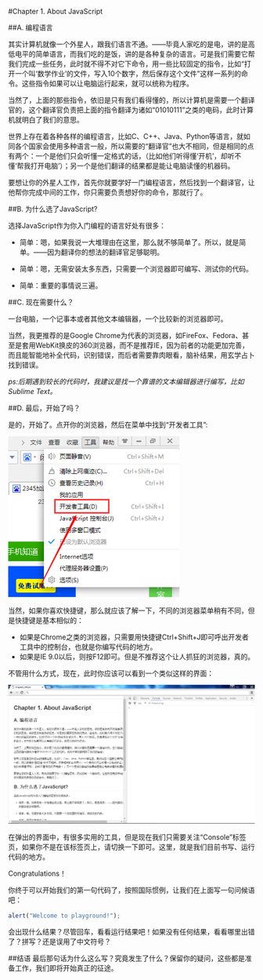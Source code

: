 #Chapter 1. About JavaScript

##A. 编程语言 

其实计算机就像一个外星人，跟我们语言不通。——毕竟人家吃的是电，讲的是高低电平的简单语言，而我们吃的是饭，讲的是各种复杂的语言。可是我们需要它帮我们完成一些任务，此时就不得不对它下命令，用一些比较固定的指令，比如“打开一个叫‘数学作业’的文件，写入10个数字，然后保存这个文件”这样一系列的命令。这些指令如果可以让电脑运行起来，就可以统称为程序。

当然了，上面的那些指令，依旧是只有我们看得懂的，所以计算机是需要一个翻译官的，这个翻译官负责把上面的指令翻译为诸如“01010111”之类的电码，此时计算机就明白了我们的意思。

世界上存在着各种各样的编程语言，比如C、C++、Java、Python等语言，就如同各个国家会使用多种语言一般，所以需要的“翻译官”也大不相同，但是相同的点有两个：一个是他们只会听懂一定格式的话，（比如他们听得懂‘开机’，却听不懂‘帮我打开电脑’）；另一个是他们翻译的结果都是能让电脑读懂的机器码。

要想让你的外星人工作，首先你就要学好一门编程语言，然后找到一个翻译官，让他帮你完成中间的工作，你只需要负责想好你的命令，那就行了。

##B. 为什么选了JavaScript?

选择JavaScript作为你入门编程的语言好处有很多：

 - 简单：嗯，如果我说一大堆理由在这里，那么就不够简单了。所以，就是简单。——因为翻译你的想法的翻译官足够聪明。

 - 简单：嗯，无需安装太多东西，只需要一个浏览器即可编写、测试你的代码。

 - 简单：重要的事情说三遍。

##C. 现在需要什么？

一台电脑，一个记事本或者其他文本编辑器，一个比较新的浏览器即可。

当然，我更推荐的是Google Chrome为代表的浏览器，如FireFox、Fedora、甚至是套用WebKit换皮的360浏览器，而不是推荐IE，因为前者的功能更加完善，而且能智能地补全代码，识别错误，而后者需要靠肉眼看，脑补结果，用玄学占卜找到错误。

*ps:后期遇到较长的代码时，我建议是找一个靠谱的文本编辑器进行编写，比如Sublime Text。*

##D. 最后，开始了吗？

是的，开始了。点开你的浏览器，然后在菜单中找到“开发者工具”:

![360浏览器的开发者工具](srcImg/open_360_dev.jpg)


当然，如果你喜欢快捷键，那么就应该了解一下，不同的浏览器菜单稍有不同，但是快捷键是基本相似的：

 - 如果是Chrome之类的浏览器，只需要用快捷键Ctrl+Shift+J即可呼出开发者工具中的控制台，也就是你编写代码的地方。
 - 如果是IE 9.0以后，则按F12即可。但是不推荐这个让人抓狂的浏览器，真的。

不管用什么方式，现在，此时你应该可以看到一个类似这样的界面：
	
![Chrome](srcImg/chrome_dev_mode.png)

在弹出的界面中，有很多实用的工具，但是现在我们只需要关注“Console”标签页，如果你不是在该标签页上，请切换一下即可。这里，就是我们目前书写、运行代码的地方。

Congratulations！

你终于可以开始我们的第一句代码了，按照国际惯例，让我们在上面写一句问候语吧：

```js
alert("Welcome to playground!");
```

会出现什么结果？尽管回车，看看运行结果吧！如果没有任何结果，看看哪里出错了？拼写？还是误用了中文符号？

##结语
最后那句话为什么这么写？究竟发生了什么？保留你的疑问，这些都是准备工作，我们即将开始真正的征途。
